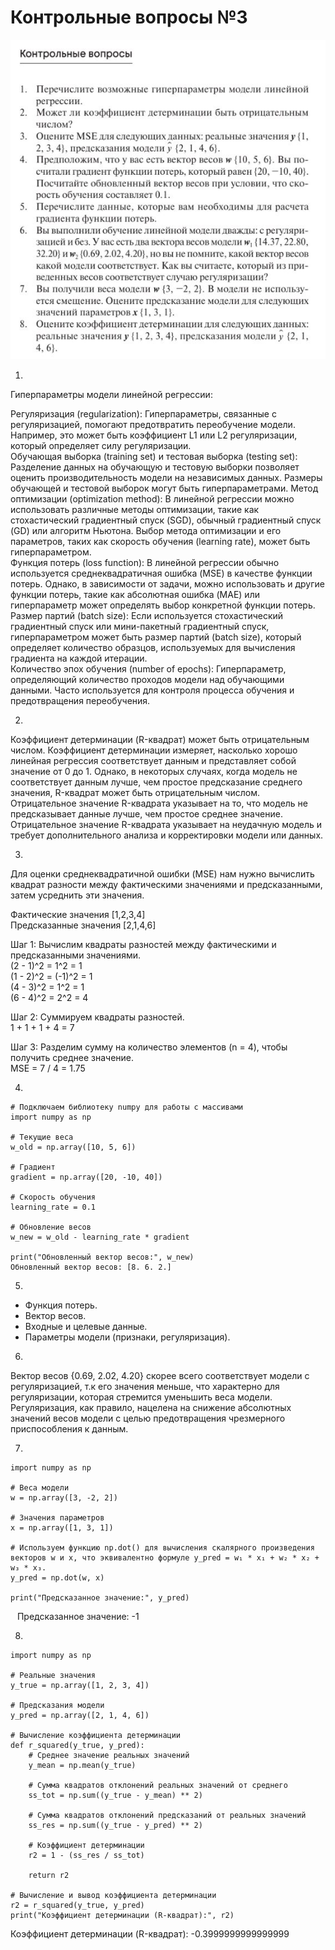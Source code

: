 # Контрольные вопросы №3
![alt text](img/kt3.JPG)  

1.  
Гиперпараметры модели линейной регрессии:

Регуляризация (regularization): Гиперпараметры, связанные с регуляризацией, помогают предотвратить переобучение модели. Например, это может быть коэффициент L1 или L2 регуляризации, который определяет силу регуляризации.  
Обучающая выборка (training set) и тестовая выборка (testing set): Разделение данных на обучающую и тестовую выборки позволяет оценить производительность модели на независимых данных. Размеры обучающей и тестовой выборок могут быть гиперпараметрами.
Метод оптимизации (optimization method): В линейной регрессии можно использовать различные методы оптимизации, такие как стохастический градиентный спуск (SGD), обычный градиентный спуск (GD) или алгоритм Ньютона. Выбор метода оптимизации и его параметров, таких как скорость обучения (learning rate), может быть гиперпараметром.  
Функция потерь (loss function): В линейной регрессии обычно используется среднеквадратичная ошибка (MSE) в качестве функции потерь. Однако, в зависимости от задачи, можно использовать и другие функции потерь, такие как абсолютная ошибка (MAE) или гиперпараметр может определять выбор конкретной функции потерь.  
Размер партий (batch size): Если используется стохастический градиентный спуск или мини-пакетный градиентный спуск, гиперпараметром может быть размер партий (batch size), который определяет количество образцов, используемых для вычисления градиента на каждой итерации.  
Количество эпох обучения (number of epochs): Гиперпараметр, определяющий количество проходов модели над обучающими данными. Часто используется для контроля процесса обучения и предотвращения переобучения.  


2.  
Коэффициент детерминации (R-квадрат) может быть отрицательным числом. Коэффициент детерминации измеряет, насколько хорошо линейная регрессия соответствует данным и представляет собой значение от 0 до 1. Однако, в некоторых случаях, когда модель не соответствует данным лучше, чем простое предсказание среднего значения, R-квадрат может быть отрицательным числом.  
Отрицательное значение R-квадрата указывает на то, что модель не предсказывает данные лучше, чем простое среднее значение.  
Отрицательное значение R-квадрата указывает на неудачную модель и требует дополнительного анализа и корректировки модели или данных.

3.

Для оценки среднеквадратичной ошибки (MSE) нам нужно вычислить квадрат разности между фактическими значениями и предсказанными, затем усреднить эти значения.

Фактические значения [1,2,3,4]  
Предсказанные значения [2,1,4,6]  

Шаг 1: Вычислим квадраты разностей между фактическими и предсказанными значениями.  
(2 - 1)^2 = 1^2 = 1  
(1 - 2)^2 = (-1)^2 = 1  
(4 - 3)^2 = 1^2 = 1  
(6 - 4)^2 = 2^2 = 4  

Шаг 2: Суммируем квадраты разностей.  
1 + 1 + 1 + 4 = 7

Шаг 3: Разделим сумму на количество элементов (n = 4), чтобы получить среднее значение.  
MSE = 7 / 4 = 1.75


4.  
```
# Подключаем библиотеку numpy для работы с массивами
import numpy as np

# Текущие веса
w_old = np.array([10, 5, 6])

# Градиент
gradient = np.array([20, -10, 40])

# Скорость обучения
learning_rate = 0.1

# Обновление весов
w_new = w_old - learning_rate * gradient

print("Обновленный вектор весов:", w_new)
Обновленный вектор весов: [8. 6. 2.]
```

5.

- Функция потерь.  
- Вектор весов.  
- Входные и целевые данные.  
- Параметры модели (признаки, регуляризация).

6.

Вектор весов {0.69, 2.02, 4.20} скорее всего соответствует модели с регуляризацией, т.к его значения меньше, что характерно для регуляризации, которая стремится уменьшить веса модели.
Регуляризация, как правило, нацелена на снижение абсолютных значений весов модели с целью предотвращения чрезмерного приспособления к данным.  

7. 
```
import numpy as np

# Веса модели
w = np.array([3, -2, 2])

# Значения параметров
x = np.array([1, 3, 1])

# Используем функцию np.dot() для вычисления скалярного произведения векторов w и x, что эквивалентно формуле y_pred = w₁ * x₁ + w₂ * x₂ + w₃ * x₃.
y_pred = np.dot(w, x)

print("Предсказанное значение:", y_pred)
```
    
Предсказанное значение: -1  

8.
```
import numpy as np

# Реальные значения
y_true = np.array([1, 2, 3, 4])

# Предсказания модели
y_pred = np.array([2, 1, 4, 6])

# Вычисление коэффициента детерминации
def r_squared(y_true, y_pred):
    # Среднее значение реальных значений
    y_mean = np.mean(y_true)
    
    # Сумма квадратов отклонений реальных значений от среднего
    ss_tot = np.sum((y_true - y_mean) ** 2)
    
    # Сумма квадратов отклонений предсказаний от реальных значений
    ss_res = np.sum((y_true - y_pred) ** 2)
    
    # Коэффициент детерминации
    r2 = 1 - (ss_res / ss_tot)
    
    return r2

# Вычисление и вывод коэффициента детерминации
r2 = r_squared(y_true, y_pred)
print("Коэффициент детерминации (R-квадрат):", r2)
```
Коэффициент детерминации (R-квадрат): -0.3999999999999999


